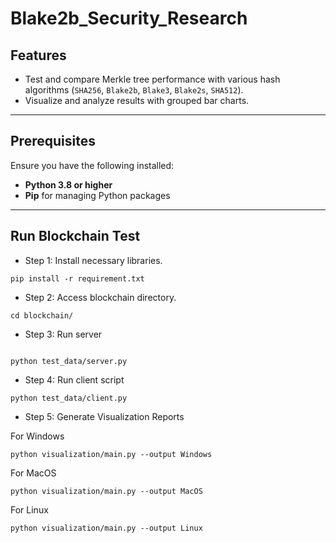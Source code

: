 # Blake2b_Security_Research

## Features

- Test and compare Merkle tree performance with various hash algorithms (`SHA256`, `Blake2b`, `Blake3`, `Blake2s`, `SHA512`).
- Visualize and analyze results with grouped bar charts.

---

## Prerequisites

Ensure you have the following installed:

- **Python 3.8 or higher**
- **Pip** for managing Python packages

---

## Run Blockchain Test

- Step 1: Install necessary libraries.

```
pip install -r requirement.txt
```

- Step 2: Access blockchain directory.

```
cd blockchain/
```

- Step 3: Run server

```

python test_data/server.py
```

- Step 4: Run client script

```
python test_data/client.py
```

- Step 5: Generate Visualization Reports

For Windows

```
python visualization/main.py --output Windows
```

For MacOS

```
python visualization/main.py --output MacOS
```

For Linux

```
python visualization/main.py --output Linux
```
